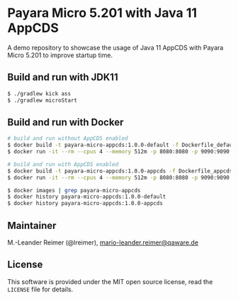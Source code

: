 # Payara Micro 5.201 with Java 11 AppCDS

A demo repository to showcase the usage of Java 11 AppCDS with Payara Micro 5.201 to improve startup time.

## Build and run with JDK11

```bash
$ ./gradlew kick ass
$ ./gradlew microStart
```

## Build and run with Docker

```bash
# build and run without AppCDS enabled
$ docker build -t payara-micro-appcds:1.0.0-default -f Dockerfile_default .
$ docker run -it --rm --cpus 4 --memory 512m -p 8080:8080 -p 9090:9090 payara-micro-appcds:1.0.0-default

# build and run with AppCDS enabled
$ docker build -t payara-micro-appcds:1.0.0-appcds -f Dockerfile_appcds .
$ docker run -it --rm --cpus 4 --memory 512m -p 8080:8080 -p 9090:9090 payara-micro-appcds:1.0.0-appcds

$ docker images | grep payara-micro-appcds
$ docker history payara-micro-appcds:1.0.0-default
$ docker history payara-micro-appcds:1.0.0-appcds
```

## Maintainer

M.-Leander Reimer (@lreimer), <mario-leander.reimer@qaware.de>

## License

This software is provided under the MIT open source license, read the `LICENSE` file for details.


